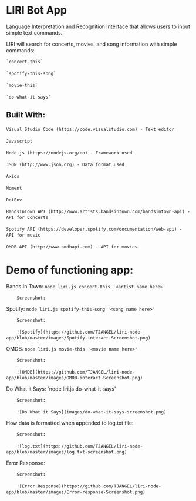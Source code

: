 # LIRI Bot App

Language Interpretation and Recognition Interface that allows users to input simple text commands.

LIRI will search for concerts, movies, and song information with simple commands:

    `concert-this`

    `spotify-this-song`

    `movie-this`

    `do-what-it-says`

## Built With:

    Visual Studio Code (https://code.visualstudio.com) - Text editor
    
    Javascript
    
    Node.js (https://nodejs.org/en) - Framework used
    
    JSON (http://www.json.org) - Data format used
    
    Axios
    
    Moment
    
    DotEnv
    
    BandsInTown API (http://www.artists.bandsintown.com/bandsintown-api) - API for Concerts
    
    Spotify API (https://developer.spotify.com/documentation/web-api) - API for music
    
    OMDB API (http://www.omdbapi.com) - API for movies

# Demo of functioning app:

   Bands In Town: `node liri.js concert-this '<artist name here>'`
   
        Screenshot:

   
   Spotify: `node liri.js spotify-this-song '<song name here>'`

        Screenshot:
        
        ![Spotify](https://github.com/TJANGEL/liri-node-app/blob/master/images/Spotify-interact-Screenshot.png)
   
   
   OMDB: `node liri.js movie-this '<movie name here>'`

        Screenshot:
        
        ![OMDB](https://github.com/TJANGEL/liri-node-app/blob/master/images/OMDB-interact-Screenshot.png)

   Do What it Says: `node liri.js do-what-it-says'

        Screenshot:
        
        ![Do What it Says](images/do-what-it-says-screenshot.png)

   How data is formatted when appended to log.txt file:

        Screenshot:
        
        ![log.txt](https://github.com/TJANGEL/liri-node-app/blob/master/images/log.txt-screenshot.png)

   Error Response:

        Screenshot:
        
        ![Error Response](https://github.com/TJANGEL/liri-node-app/blob/master/images/Error-response-Screenshot.png)

   
